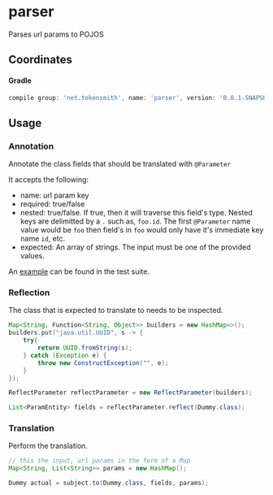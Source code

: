 # parser
Parses url params to POJOS

## Coordinates
#### Gradle
```groovy
compile group: 'net.tokensmith', name: 'parser', version: '0.0.1-SNAPSHOT'
```

## Usage

### Annotation
Annotate the class fields that should be translated with `@Parameter`

It accepts the following:
 - name: url param key
 - required: true/false
 - nested: true/false. If true, then it will traverse this field's type. Nested keys are delimitted by a `.` such as, `foo.id`. The first `@Parameter` name value would be `foo` then field's in `foo` would only have it's immediate key name `id`, etc.   
 - expected: An array of strings. The input must be one of the provided values.

An [example](src/test/java/helper/Dummy.java) can be found in the test suite.

### Reflection
The class that is expected to translate to needs to be inspected.
```java
Map<String, Function<String, Object>> builders = new HashMap<>();
builders.put("java.util.UUID", s -> {
    try{
        return UUID.fromString(s);
    } catch (Exception e) {
        throw new ConstructException("", e);
    }
});

ReflectParameter reflectParameter = new ReflectParameter(builders);

List<ParamEntity> fields = reflectParameter.reflect(Dummy.class);
```

### Translation
Perform the translation.
```java
// this the input, url params in the form of a Map
Map<String, List<String>> params = new HashMap();

Dummy actual = subject.to(Dummy.class, fields, params);
```
